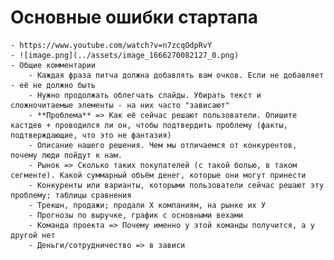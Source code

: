 # Основные ошибки стартапа
	- https://www.youtube.com/watch?v=n7zcqOdpRvY
	- ![image.png](../assets/image_1666270082127_0.png)
	- Общие комментарии
		- Каждая фраза питча должна добавлять вам очков. Если не добавляет - её не должно быть
		- Нужно продолжать облегчать слайды. Убирать текст и сложночитаемые элементы - на них часто "зависают"
		- **Проблема** => Как её сейчас решают пользователи. Опишите кастдев + проводился ли он, чтобы подтвердить проблему (факты, подтверждающие, что это не фантазия)
		- Описание нашего решения. Чем мы отличаемся от конкурентов, почему люди пойдут к нам.
		- Рынок => Сколько таких покупателей (с такой болью, в таком сегменте). Какой суммарный объём денег, которые они могут принести
		- Конкуренты или варианты, которыми пользователи сейчас решают эту проблему; таблицы сравнения
		- Трекшн, продажи; продали Х компаниям, на рынке их У
		- Прогнозы по выручке, график с основными вехами
		- Команда проекта => Почему именно у этой команды получится, а у другой нет
		- Деньги/сотрудничество => в зависи